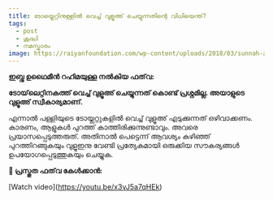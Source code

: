 ```yaml
---
title: ടോയ്ലെറ്റിനുള്ളിൽ വെച്ച് വുളൂഅ് ചെയ്യുന്നതിന്റെ വിധിയെന്ത്?
tags:
  - post
  - ശുദ്ധി
  - നമസ്കാരം
image: https://raiyanfoundation.com/wp-content/uploads/2018/03/sunnah-acts-of-ablution.jpg
---
```

**ഇബ്നു ഉഥൈമീൻ റഹിമയുള്ള നൽകിയ ഫത്‌വ:**  

**ടോയ്‌ലെറ്റിനകത്ത് വെച്ച് വുളൂഅ് ചെയ്യുന്നത് കൊണ്ട് പ്രശ്നമില്ല.  അയാളുടെ വുളൂഅ് സ്വീകാര്യമാണ്.**  


എന്നാൽ പള്ളിയുടെ ടോയ്ലറ്റുകളിൽ വെച്ച് വുളൂഅ് എടുക്കുന്നത് ഒഴിവാക്കണം.  കാരണം, ആളുകൾ പുറത്ത് കാത്തിരിക്കുന്നുണ്ടാവും. അവരെ പ്രയാസപ്പെടുത്തരുത്. അതിനാൽ പെട്ടെന്ന് ആവശ്യം കഴിഞ്ഞ് പുറത്തിറങ്ങുകയും വുളൂഇനു വേണ്ടി പ്രത്യേകമായി ഒരുക്കിയ സൗകര്യങ്ങൾ ഉപയോഗപ്പെടുത്തുകയും ചെയ്യുക.  

**🎥 പ്രസ്തുത ഫത്‌വ കേൾക്കാൻ:**  

\[Watch video](https://youtu.be/x3vJ5a7qHEk)